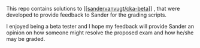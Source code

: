 This repo contains solutions to [[[sandervanvugt/cka-beta](https://github.com/sandervanvugt/cka-beta)]] , that were developed to provide feedback to Sander for the grading scripts.

I enjoyed being a beta tester and I hope my feedback will provide Sander an opinion on how someone might resolve the proposed exam and how he/she may be graded.
